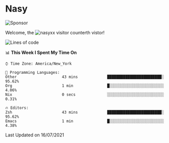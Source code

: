 # Nasy

<!--
<p align="center">
<img height="200" src="https://github-readme-stats.vercel.app/api?username=nasyxx&count_private=true&show_icons=true&theme=dracula&include_all_commits=true"/>
<img height="200" src="https://github-readme-stats.vercel.app/api/top-langs/?username=nasyxx&theme=dracula&hide=html,jupyter+notebook&count_private=true&show_icons=true"/>
</p>

  
----------------
-->

![Sponsor](https://img.shields.io/static/v1.svg?label=Sponsor&message=%E2%9D%A4&logo=GitHub&style=flat&color=pink)
 
Welcome, the ![nasyxx visitor counter](https://count.getloli.com/get/@nasyxx?theme=rule34)th vistor!
 
<!--START_SECTION:waka-->
![Lines of code](https://img.shields.io/badge/From%20Hello%20World%20I%27ve%20Written-5.4%20million%20lines%20of%20code-blue)

📊 **This Week I Spent My Time On** 

```text
⌚︎ Time Zone: America/New_York

💬 Programming Languages: 
Other                    43 mins             ████████████████████████░   95.62% 
Org                      1 min               █░░░░░░░░░░░░░░░░░░░░░░░░   4.06% 
Nix                      0 secs              ░░░░░░░░░░░░░░░░░░░░░░░░░   0.31%

🔥 Editors: 
Zsh                      43 mins             ████████████████████████░   95.62% 
Emacs                    1 min               █░░░░░░░░░░░░░░░░░░░░░░░░   4.38%

```


 Last Updated on 16/07/2021
<!--END_SECTION:waka-->

<!-- ![visitors](https://visitor-badge.laobi.icu/badge?page_id=nasyxx.nasyxx) -->
